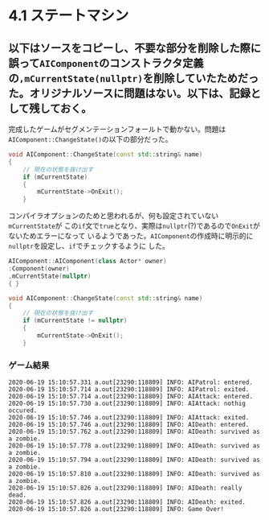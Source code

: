 # 4.1 ステートマシン

## 以下はソースをコピーし、不要な部分を削除した際に誤って`AIComponent`のコンストラクタ定義の`,mCurrentState(nullptr)`を削除していたためだった。オリジナルソースに問題はない。以下は、記録として残しておく。

完成したゲームがセグメンテーションフォールトで動かない。問題は`AIComponent::ChangeState()`の以下の部分だった。

```c++
void AIComponent::ChangeState(const std::string& name)
{
    // 現在の状態を抜け出す
    if (mCurrentState)
    {
        mCurrentState->OnExit();
    }
```

コンパイラオプションのためと思われるが、何も設定されていない`mCurrentState`が
この`if`文で`true`となり、実際は`nullptr`(?)であるので`OnExit`がないためエラーになって
いるようであった。`AIComponent`の作成時に明示的に`nullptr`を設定し、`if`でチェックするように
した。

```c++
AIComponent::AIComponent(class Actor* owner)
:Component(owner)
,mCurrentState(nullptr)
{ }

void AIComponent::ChangeState(const std::string& name)
{
    // 現在の状態を抜け出す
    if (mCurrentState != nullptr)
    {
        mCurrentState->OnExit();
    }
```

### ゲーム結果

```
2020-06-19 15:10:57.331 a.out[23290:118809] INFO: AIPatrol: entered.
2020-06-19 15:10:57.714 a.out[23290:118809] INFO: AIPatrol: exited.
2020-06-19 15:10:57.714 a.out[23290:118809] INFO: AIAttack: entered.
2020-06-19 15:10:57.730 a.out[23290:118809] INFO: AIAttack: nothig occured.
2020-06-19 15:10:57.746 a.out[23290:118809] INFO: AIAttack: exited.
2020-06-19 15:10:57.746 a.out[23290:118809] INFO: AIDeath: entered.
2020-06-19 15:10:57.762 a.out[23290:118809] INFO: AIDeath: survived as a zombie.
2020-06-19 15:10:57.778 a.out[23290:118809] INFO: AIDeath: survived as a zombie.
2020-06-19 15:10:57.794 a.out[23290:118809] INFO: AIDeath: survived as a zombie.
2020-06-19 15:10:57.810 a.out[23290:118809] INFO: AIDeath: survived as a zombie.
2020-06-19 15:10:57.826 a.out[23290:118809] INFO: AIDeath: really dead.
2020-06-19 15:10:57.826 a.out[23290:118809] INFO: AIDeath: exited.
2020-06-19 15:10:57.826 a.out[23290:118809] INFO: Game Over!
```
